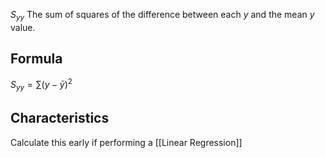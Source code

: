 $S_{yy}$
The sum of squares of the difference between each $y$ and the mean $y$ value.

## Formula
$S_{yy} = ∑(y-\bar{y})^2$

## Characteristics
Calculate this early if performing a [[Linear Regression]]